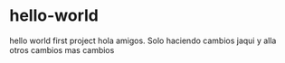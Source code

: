 # hello-world
hello world first project
hola amigos. Solo haciendo cambios jaqui y alla
otros cambios
mas cambios
